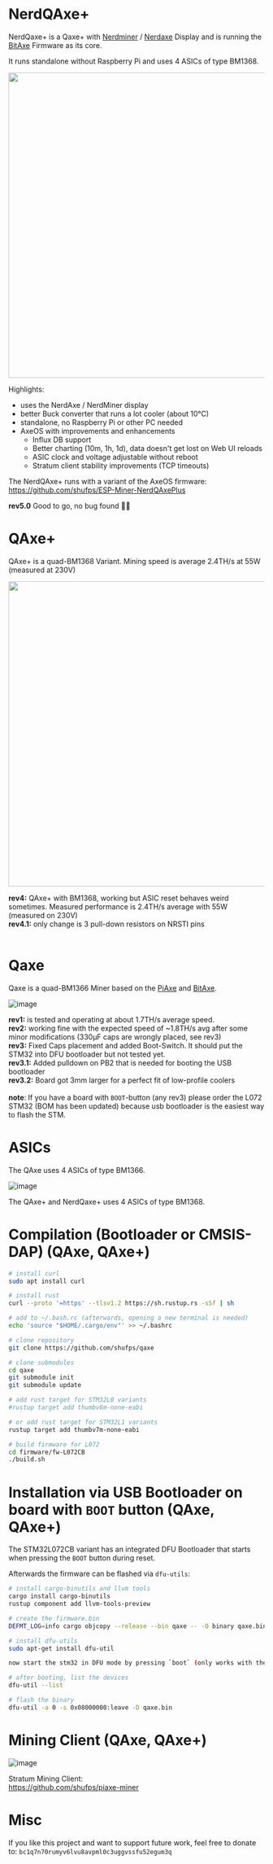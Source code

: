 # NerdQAxe+

NerdQaxe+ is a Qaxe+ with [Nerdminer](https://github.com/BitMaker-hub/NerdMiner_v2) / [Nerdaxe](https://github.com/BitMaker-hub/NerdAxeUltra) Display and is running the [BitAxe](https://github.com/skot/bitaxe) Firmware as its core.

It runs standalone without Raspberry Pi and uses 4 ASICs of type BM1368.

<img src="https://github.com/user-attachments/assets/044c17d4-6ed3-4d6a-811a-17992a6c8566" width="600px">

Highlights:

- uses the NerdAxe / NerdMiner display
- better Buck converter that runs a lot cooler (about 10°C)
- standalone, no Raspberry Pi or other PC needed
- AxeOS with improvements and enhancements
  - Influx DB support
  - Better charting (10m, 1h, 1d), data doesn't get lost on Web UI reloads 
  - ASIC clock and voltage adjustable without reboot
  - Stratum client stability improvements (TCP timeouts)

The NerdQAxe+ runs with a variant of the AxeOS firmware: https://github.com/shufps/ESP-Miner-NerdQAxePlus

**rev5.0** Good to go, no bug found 🥳🚀

# QAxe+

QAxe+ is a quad-BM1368 Variant. Mining speed is average 2.4TH/s at 55W (measured at 230V)<br>

<img src="https://github.com/shufps/qaxe/assets/3079832/79d25550-ae5b-4eae-92bb-4ff231449e13" width="600px">
<br>


**rev4:** QAxe+ with BM1368, working but ASIC reset behaves weird sometimes. Measured performance is 2.4TH/s average with 55W (measured on 230V)<br>
**rev4.1:** only change is 3 pull-down resistors on NRSTI pins<br>
<br>


# Qaxe

Qaxe is a  quad-BM1366 Miner based on the [PiAxe](https://github.com/shufps/piaxe) and [BitAxe](https://github.com/skot/bitaxe/tree/ultra-v1.3).

![image](https://github.com/shufps/qaxe/assets/3079832/4f741daf-940c-4ba4-a477-e8de91f4513c)

**rev1:** is tested and operating at about 1.7TH/s average speed.<br>
**rev2:** working fine with the expected speed of ~1.8TH/s avg after some minor modifications (330µF caps are wrongly placed, see rev3)<br>
**rev3:** Fixed Caps placement and added Boot-Switch. It should put the STM32 into DFU bootloader but not tested yet.<br>
**rev3.1:** Added pulldown on PB2 that is needed for booting the USB bootloader<br>
**rev3.2:** Board got 3mm larger for a perfect fit of low-profile coolers<br>
<br>
**note**: If you have a board with `BOOT`-button (any rev3) please order the L072 STM32 (BOM has been updated) because usb bootloader is the easiest way to flash the STM.<br>



ASICs
=====

The QAxe uses 4 ASICs of type BM1366.

![image](https://github.com/shufps/qaxe/assets/3079832/da4b85cf-e7ba-4073-ae0d-08c4e82d4b8e)

The QAxe+ and NerdQaxe+ uses 4 ASICs of type BM1368.



Compilation (Bootloader or CMSIS-DAP) (QAxe, QAxe+)
======================================

```bash
# install curl
sudo apt install curl

# install rust
curl --proto '=https' --tlsv1.2 https://sh.rustup.rs -sSf | sh

# add to ~/.bash.rc (afterwards, opening a new terminal is needed)
echo 'source "$HOME/.cargo/env"' >> ~/.bashrc

# clone repository
git clone https://github.com/shufps/qaxe

# clone submodules
cd qaxe
git submodule init
git submodule update

# add rust target for STM32L0 variants
#rustup target add thumbv6m-none-eabi

# or add rust target for STM32L1 variants
rustup target add thumbv7m-none-eabi

# build firmware for L072
cd firmware/fw-L072CB
./build.sh
```

Installation via USB Bootloader on board with `BOOT` button (QAxe, QAxe+)
===========================================================
The STM32L072CB variant has an integrated DFU Bootloader that starts when pressing the `BOOT` button during reset.

Afterwards the firmware can be flashed via `dfu-utils`:

```bash
# install cargo-binutils and llvm tools
cargo install cargo-binutils
rustup component add llvm-tools-preview

# create the firmware.bin
DEFMT_LOG=info cargo objcopy --release --bin qaxe -- -O binary qaxe.bin

# install dfu-utils
sudo apt-get install dfu-util

now start the stm32 in DFU mode by pressing `boot` (only works with the STM32L072CB variant)

# after booting, list the devices
dfu-util --list

# flash the binary
dfu-util -a 0 -s 0x08000000:leave -D qaxe.bin
```


Mining Client (QAxe, QAxe+)
=============

![image](https://github.com/shufps/qaxe/assets/3079832/5afb98b6-9153-454f-adc0-137706cad032)




Stratum Mining Client:<br>
https://github.com/shufps/piaxe-miner

Misc
====
If you like this project and want to support future work, feel free to donate to:
`bc1q7n70rumyv6lvu8avpml0c3uggvssfu52egum3q`
